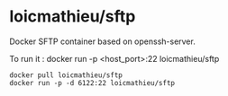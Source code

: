 # loicmathieu/sftp
Docker SFTP container based on openssh-server.

To run it : docker run -p <host_port>:22 loicmathieu/sftp

```
docker pull loicmathieu/sftp
docker run -p -d 6122:22 loicmathieu/sftp
```